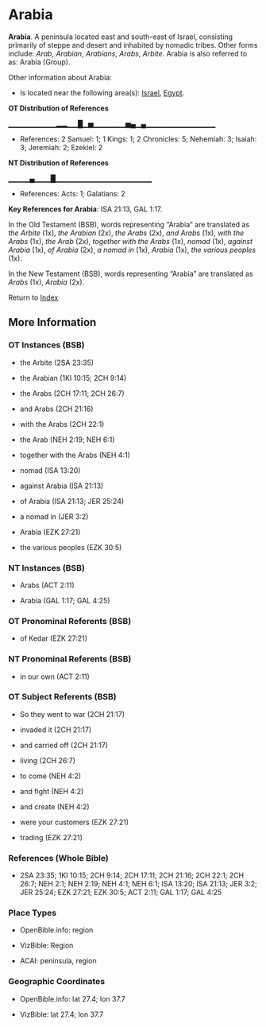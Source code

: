 # Arabia
**Arabia**. 
A peninsula located east and south-east of Israel, consisting primarily of steppe and desert and inhabited by nomadic tribes. 
Other forms include: 
*Arab*, *Arabian*, *Arabians*, *Arabs*, *Arbite*. 
Arabia is also referred to as: 
Arabia (Group). 




Other information about Arabia:


* Is located near the following area(s): 
[Israel](Israel.md), [Egypt](Egypt.md). 


**OT Distribution of References**

▁▁▁▁▁▁▁▁▁▂▂▁▁█▁▅▁▁▁▁▁▁▅▄▁▄▁▁▁▁▁▁▁▁▁▁▁▁▁
* References: 2 Samuel: 1; 1 Kings: 1; 2 Chronicles: 5; Nehemiah: 3; Isaiah: 3; Jeremiah: 2; Ezekiel: 2

**NT Distribution of References**

▁▁▁▁▄▁▁▁█▁▁▁▁▁▁▁▁▁▁▁▁▁▁▁▁▁▁
* References: Acts: 1; Galatians: 2



**Key References for Arabia**: 
ISA 21:13, GAL 1:17. 


In the Old Testament (BSB), words representing “Arabia” are translated as 
*the Arbite* (1x), *the Arabian* (2x), *the Arabs* (2x), *and Arabs* (1x), *with the Arabs* (1x), *the Arab* (2x), *together with the Arabs* (1x), *nomad* (1x), *against Arabia* (1x), *of Arabia* (2x), *a nomad in* (1x), *Arabia* (1x), *the various peoples* (1x). 


In the New Testament (BSB), words representing “Arabia” are translated as 
*Arabs* (1x), *Arabia* (2x). 


Return to [Index](00-Index.md)

## More Information

### OT Instances (BSB)

* the Arbite (2SA 23:35)

* the Arabian (1KI 10:15; 2CH 9:14)

* the Arabs (2CH 17:11; 2CH 26:7)

* and Arabs (2CH 21:16)

* with the Arabs (2CH 22:1)

* the Arab (NEH 2:19; NEH 6:1)

* together with the Arabs (NEH 4:1)

* nomad (ISA 13:20)

* against Arabia (ISA 21:13)

* of Arabia (ISA 21:13; JER 25:24)

* a nomad in (JER 3:2)

* Arabia (EZK 27:21)

* the various peoples (EZK 30:5)



### NT Instances (BSB)

* Arabs (ACT 2:11)

* Arabia (GAL 1:17; GAL 4:25)



### OT Pronominal Referents (BSB)

* of Kedar (EZK 27:21)



### NT Pronominal Referents (BSB)

* in our own (ACT 2:11)



### OT Subject Referents (BSB)

* So they went to war (2CH 21:17)

* invaded it (2CH 21:17)

* and carried off (2CH 21:17)

* living (2CH 26:7)

* to come (NEH 4:2)

* and fight (NEH 4:2)

* and create (NEH 4:2)

* were your customers (EZK 27:21)

* trading (EZK 27:21)



### References (Whole Bible)

* 2SA 23:35; 1KI 10:15; 2CH 9:14; 2CH 17:11; 2CH 21:16; 2CH 22:1; 2CH 26:7; NEH 2:1; NEH 2:19; NEH 4:1; NEH 6:1; ISA 13:20; ISA 21:13; JER 3:2; JER 25:24; EZK 27:21; EZK 30:5; ACT 2:11; GAL 1:17; GAL 4:25


### Place Types

* OpenBible.info: region

* VizBible: Region

* ACAI: peninsula, region



### Geographic Coordinates

* OpenBible.info: lat 27.4; lon 37.7

* VizBible: lat 27.4; lon 37.7




